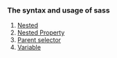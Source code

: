 ### The syntax and usage of sass

1. [Nested](./nested.md)
2. [Nested Property](./nested-property.md)
3. [Parent selector](./parent-selector.md)
4. [Variable](./variable.md)

